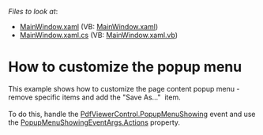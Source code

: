 <!-- default file list -->
*Files to look at*:

* [MainWindow.xaml](./CS/PopupMenuShowing/MainWindow.xaml) (VB: [MainWindow.xaml](./VB/PopupMenuShowing/MainWindow.xaml))
* [MainWindow.xaml.cs](./CS/PopupMenuShowing/MainWindow.xaml.cs) (VB: [MainWindow.xaml.vb](./VB/PopupMenuShowing/MainWindow.xaml.vb))
<!-- default file list end -->
# How to customize the popup menu


This example shows how to customize the page content popup menu - remove specific items and add the "Save As…"  item.  <br><br>To do this, handle the <a href="https://documentation.devexpress.com/WPF/DevExpress.Xpf.PdfViewer.PdfViewerControl.PopupMenuShowing.event">PdfViewerControl.PopupMenuShowing</a> event and use the <a href="https://documentation.devexpress.com/WPF/DevExpress.Xpf.PdfViewer.PopupMenuShowingEventArgs.Actions.property">PopupMenuShowingEventArgs.Actions</a> property.

<br/>


